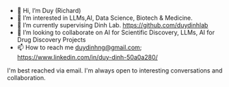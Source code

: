 - 👋 Hi, I’m Duy (Richard)
- 👀 I’m interested in LLMs,AI, Data Science, Biotech & Medicine. 
- 🌱 I’m currently supervising Dinh Lab.  https://github.com/duydinhlab
- 💞️ I’m looking to collaborate on AI for Scientific Discovery, LLMs, AI for Drug Discovery Projects 
- 📫 How to reach me duydinhng@gmail.com; 
https://www.linkedin.com/in/duy-dinh-50a0a280/

I'm best reached via email. I'm always open to interesting conversations and collaboration.
<!---
duydinhng/duydinhng is a ✨ special ✨ repository because its `README.md` (this file) appears on your GitHub profile.
You can click the Preview link to take a look at your changes.
--->
